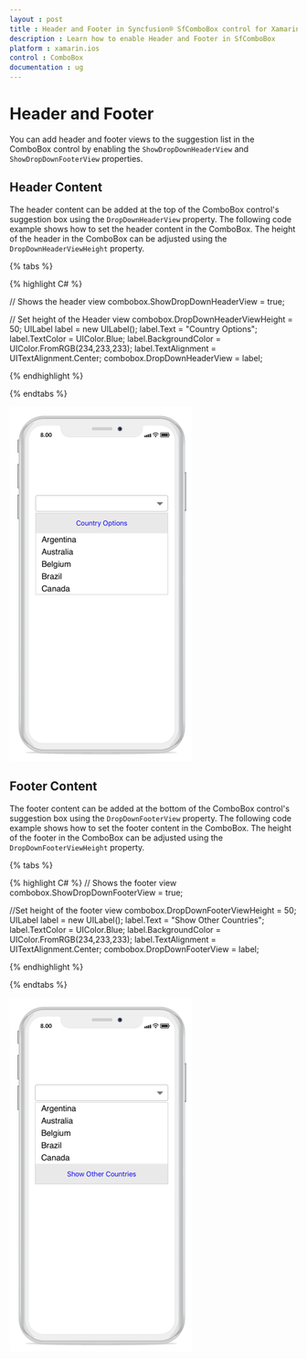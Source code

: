 ```yaml
---
layout : post
title : Header and Footer in Syncfusion® SfComboBox control for Xamarin.iOS
description : Learn how to enable Header and Footer in SfComboBox
platform : xamarin.ios 
control : ComboBox
documentation : ug
---
```


# Header and Footer

You can add header and footer views to the suggestion list in the ComboBox control by enabling the `ShowDropDownHeaderView` and `ShowDropDownFooterView` properties.

## Header Content

The header content can be added at the top of the ComboBox control's suggestion box using the `DropDownHeaderView` property. The following code example shows how to set the header content in the ComboBox. The height of the header in the ComboBox can be adjusted using the `DropDownHeaderViewHeight` property.

{% tabs %}

{% highlight C# %}

// Shows the header view
combobox.ShowDropDownHeaderView = true; 

// Set height of the Header view
combobox.DropDownHeaderViewHeight = 50; 
UILabel label = new UILabel(); 
label.Text = "Country Options"; 
label.TextColor = UIColor.Blue; 
label.BackgroundColor = UIColor.FromRGB(234,233,233); 
label.TextAlignment = UITextAlignment.Center; 
combobox.DropDownHeaderView = label; 

{% endhighlight %}

{% endtabs %}

![](images/Header.png)

## Footer Content

The footer content can be added at the bottom of the ComboBox control's suggestion box using the `DropDownFooterView` property. The following code example shows how to set the footer content in the ComboBox. The height of the footer in the ComboBox can be adjusted using the `DropDownFooterViewHeight` property.



{% tabs %}

{% highlight C# %}
// Shows the footer view
combobox.ShowDropDownFooterView = true; 

//Set height of the footer view 
combobox.DropDownFooterViewHeight  = 50; 
UILabel label = new UILabel(); 
label.Text = "Show Other Countries"; 
label.TextColor = UIColor.Blue; 
label.BackgroundColor = UIColor.FromRGB(234,233,233); 
label.TextAlignment = UITextAlignment.Center; 
combobox.DropDownFooterView = label;

{% endhighlight %}

{% endtabs %}

![](images/Footer.png)

